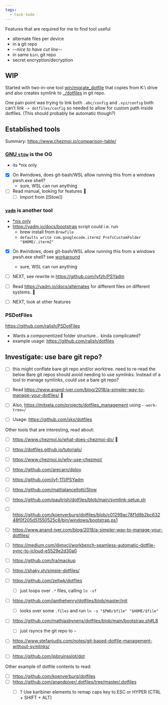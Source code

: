 ```yaml
---
tags:
  - task-todo
---
```

Features that are required for me to find tool useful
- alternate files per device
- in a git repo
- *--nice to have cut line--*
- in same `bin\` git repo
- secret encryption/decryption
## WIP
Started with two-in-one tool [win/migrate_dotfile](../win/migrate_dotfile.ps1) that copies from K:\ drive and also creates symlink to [../dotfiles](../dotfiles) in git repo.

One pain point was trying to link both `.abc/config` and `.xyz/config` both can't link `-> dotfiles/config` so needed to allow for custom path inside dotfiles. (This should probably be automatic though?)
## Established tools
Summary: https://www.chezmoi.io/comparison-table/

### [GNU `stow`](https://www.gnu.org/software/stow/) is the OG
- its \*nix only
- [x] On #windows, does git-bash/WSL allow running this from a windows pwsh.exe shell?
    - sure, WSL can run anything
- [ ] Read manual, looking for features 🔼 
    - [ ] Import from [[Stow]]

### [`yadm`](https://github.com/TheLocehiliosan/yadm) is another tool
- [\*nix only](https://github.com/TheLocehiliosan/yadm/issues/363)
- https://yadm.io/docs/bootstrap script could i.e. run
	- brew install from `Brewfile`
	- `defaults write com.googlecode.iterm2 PrefsCustomFolder "$HOME/.iterm2"`
- [x] On #windows, does git-bash/WSL allow running this from a windows pwsh.exe shell? see [workaround](https://github.com/TheLocehiliosan/yadm/issues/363#issuecomment-973837636)
    - sure, WSL can run anything
- [ ] NEXT, see rewrite in https://github.com/jyfzh/PSYadm

- [ ] Read https://yadm.io/docs/alternates for different files on different systems. 🔼 
- [ ] NEXT, look at other features

### PSDotFiles
https://github.com/ralish/PSDotFiles
- Wants a componentized folder structure... kinda complicated?
- example usage: https://github.com/ralish/dotfiles

## Investigate: use bare git repo?

- [ ] this might conflate bare git repo and/or worktree. need to re-read the below
Bare git repos should avoid needing to use symlinks.
Instead of a tool to manage symlinks, could use a bare git repo?

- [ ] Read https://www.anand-iyer.com/blog/2018/a-simpler-way-to-manage-your-dotfiles/ 🔼 
- [ ] Also, https://mitxela.com/projects/dotfiles_management using `--work-tree=/`
- [ ] Usage: https://github.com/skx/dotfiles


Other tools that are interesting, read about:
- [ ] https://www.chezmoi.io/what-does-chezmoi-do/ 🔼 
- [ ] https://dotfiles.github.io/tutorials/
- [ ] https://www.chezmoi.io/why-use-chezmoi/
- [ ] https://github.com/arecarn/dploy
- [ ] https://github.com/jyf-111/PSYadm
- [ ] https://github.com/mattialancellotti/Stow
- [ ] https://github.com/paulirish/dotfiles/blob/main/symlink-setup.sh
- [ ] https://github.com/koenverburg/dotfiles/blob/c01299ac78f1d9b2bc63248f0f205d51550525c8/bin/windows/bootstrap.ps1
- [ ] https://www.anand-iyer.com/blog/2018/a-simpler-way-to-manage-your-dotfiles/
- [ ] https://medium.com/@mxcl/workbench-seamless-automatic-dotfile-sync-to-icloud-e5529e2d30a0
- [ ] https://github.com/lra/mackup
- [ ] https://shaky.sh/simple-dotfiles/
- [ ] https://github.com/zellwk/dotfiles
	- [ ] just loops over `.*` files, calling `ln -sf`
- [ ] https://github.com/ianthehenry/dotfiles/blob/master/init
	- [ ] looks over some `.files` and run `ln -s "$PWD/$file" "$HOME/$file"`
- [ ] https://github.com/mathiasbynens/dotfiles/blob/main/bootstrap.sh#L8
	- [ ] just rsyncs the git repo to `~`
- [ ] https://www.stefanjudis.com/notes/git-based-dotfile-management-without-symlinks/
- [ ] https://github.com/jpbruinsslot/dot



Other example of dotfile contents to read:
- [ ] https://github.com/koenverburg/dotfiles
- [ ] https://github.com/anandpiyer/.dotfiles/tree/master/.dotfiles
	- [ ] ? Use karibiner elements to remap caps key to ESC or HYPER (CTRL + SHIFT + ALT)

